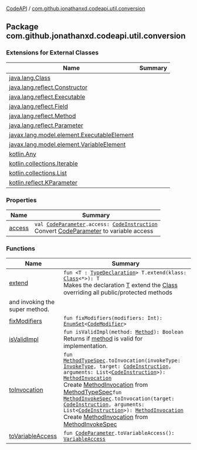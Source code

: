 [CodeAPI](../index.md) / [com.github.jonathanxd.codeapi.util.conversion](.)

## Package com.github.jonathanxd.codeapi.util.conversion

### Extensions for External Classes

| Name | Summary |
|---|---|
| [java.lang.Class](java.lang.-class/index.md) |  |
| [java.lang.reflect.Constructor](java.lang.reflect.-constructor/index.md) |  |
| [java.lang.reflect.Executable](java.lang.reflect.-executable/index.md) |  |
| [java.lang.reflect.Field](java.lang.reflect.-field/index.md) |  |
| [java.lang.reflect.Method](java.lang.reflect.-method/index.md) |  |
| [java.lang.reflect.Parameter](java.lang.reflect.-parameter/index.md) |  |
| [javax.lang.model.element.ExecutableElement](javax.lang.model.element.-executable-element/index.md) |  |
| [javax.lang.model.element.VariableElement](javax.lang.model.element.-variable-element/index.md) |  |
| [kotlin.Any](kotlin.-any/index.md) |  |
| [kotlin.collections.Iterable](kotlin.collections.-iterable/index.md) |  |
| [kotlin.collections.List](kotlin.collections.-list/index.md) |  |
| [kotlin.reflect.KParameter](kotlin.reflect.-k-parameter/index.md) |  |

### Properties

| Name | Summary |
|---|---|
| [access](access.md) | `val `[`CodeParameter`](../com.github.jonathanxd.codeapi.base/-code-parameter/index.md)`.access: `[`CodeInstruction`](../com.github.jonathanxd.codeapi/-code-instruction.md)<br>Convert [CodeParameter](../com.github.jonathanxd.codeapi.base/-code-parameter/index.md) to variable access |

### Functions

| Name | Summary |
|---|---|
| [extend](extend.md) | `fun <T : `[`TypeDeclaration`](../com.github.jonathanxd.codeapi.base/-type-declaration/index.md)`> T.extend(klass: `[`Class`](http://docs.oracle.com/javase/6/docs/api/java/lang/Class.html)`<*>): T`<br>Makes the declaration [T](#) extend the [Class](http://docs.oracle.com/javase/6/docs/api/java/lang/Class.html) overriding all public/protected methods
and invoking the super method. |
| [fixModifiers](fix-modifiers.md) | `fun fixModifiers(modifiers: Int): `[`EnumSet`](http://docs.oracle.com/javase/6/docs/api/java/util/EnumSet.html)`<`[`CodeModifier`](../com.github.jonathanxd.codeapi.base/-code-modifier/index.md)`>` |
| [isValidImpl](is-valid-impl.md) | `fun isValidImpl(method: `[`Method`](http://docs.oracle.com/javase/6/docs/api/java/lang/reflect/Method.html)`): Boolean`<br>Returns if [method](is-valid-impl.md#com.github.jonathanxd.codeapi.util.conversion$isValidImpl(java.lang.reflect.Method)/method) is valid for implementation. |
| [toInvocation](to-invocation.md) | `fun `[`MethodTypeSpec`](../com.github.jonathanxd.codeapi.common/-method-type-spec/index.md)`.toInvocation(invokeType: `[`InvokeType`](../com.github.jonathanxd.codeapi.base/-invoke-type/index.md)`, target: `[`CodeInstruction`](../com.github.jonathanxd.codeapi/-code-instruction.md)`, arguments: List<`[`CodeInstruction`](../com.github.jonathanxd.codeapi/-code-instruction.md)`>): `[`MethodInvocation`](../com.github.jonathanxd.codeapi.base/-method-invocation/index.md)<br>Create [MethodInvocation](../com.github.jonathanxd.codeapi.base/-method-invocation/index.md) from [MethodTypeSpec](../com.github.jonathanxd.codeapi.common/-method-type-spec/index.md)`fun `[`MethodInvokeSpec`](../com.github.jonathanxd.codeapi.common/-method-invoke-spec/index.md)`.toInvocation(target: `[`CodeInstruction`](../com.github.jonathanxd.codeapi/-code-instruction.md)`, arguments: List<`[`CodeInstruction`](../com.github.jonathanxd.codeapi/-code-instruction.md)`>): `[`MethodInvocation`](../com.github.jonathanxd.codeapi.base/-method-invocation/index.md)<br>Create [MethodInvocation](../com.github.jonathanxd.codeapi.base/-method-invocation/index.md) from [MethodInvokeSpec](../com.github.jonathanxd.codeapi.common/-method-invoke-spec/index.md) |
| [toVariableAccess](to-variable-access.md) | `fun `[`CodeParameter`](../com.github.jonathanxd.codeapi.base/-code-parameter/index.md)`.toVariableAccess(): `[`VariableAccess`](../com.github.jonathanxd.codeapi.base/-variable-access/index.md) |
